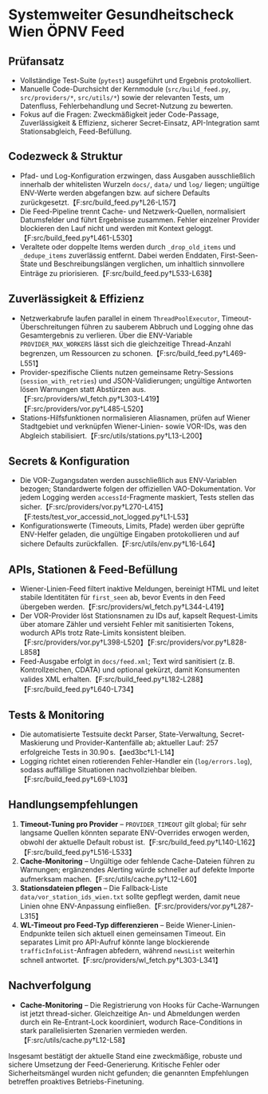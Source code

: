# Systemweiter Gesundheitscheck Wien ÖPNV Feed

## Prüfansatz
- Vollständige Test-Suite (`pytest`) ausgeführt und Ergebnis protokolliert.
- Manuelle Code-Durchsicht der Kernmodule (`src/build_feed.py`, `src/providers/*`, `src/utils/*`) sowie der relevanten Tests, um Datenfluss, Fehlerbehandlung und Secret-Nutzung zu bewerten.
- Fokus auf die Fragen: Zweckmäßigkeit jeder Code-Passage, Zuverlässigkeit & Effizienz, sicherer Secret-Einsatz, API-Integration samt Stationsabgleich, Feed-Befüllung.

## Codezweck & Struktur
- Pfad- und Log-Konfiguration erzwingen, dass Ausgaben ausschließlich innerhalb der whitelisten Wurzeln `docs/`, `data/` und `log/` liegen; ungültige ENV-Werte werden abgefangen bzw. auf sichere Defaults zurückgesetzt.【F:src/build_feed.py†L26-L157】
- Die Feed-Pipeline trennt Cache- und Netzwerk-Quellen, normalisiert Datumsfelder und führt Ergebnisse zusammen. Fehler einzelner Provider blockieren den Lauf nicht und werden mit Kontext geloggt.【F:src/build_feed.py†L461-L530】
- Veraltete oder doppelte Items werden durch `_drop_old_items` und `_dedupe_items` zuverlässig entfernt. Dabei werden Enddaten, First-Seen-State und Beschreibungslängen verglichen, um inhaltlich sinnvollere Einträge zu priorisieren.【F:src/build_feed.py†L533-L638】

## Zuverlässigkeit & Effizienz
- Netzwerkabrufe laufen parallel in einem `ThreadPoolExecutor`, Timeout-Überschreitungen führen zu sauberem Abbruch und Logging ohne das Gesamtergebnis zu verlieren. Über die ENV-Variable `PROVIDER_MAX_WORKERS` lässt sich die gleichzeitige Thread-Anzahl begrenzen, um Ressourcen zu schonen.【F:src/build_feed.py†L469-L551】
- Provider-spezifische Clients nutzen gemeinsame Retry-Sessions (`session_with_retries`) und JSON-Validierungen; ungültige Antworten lösen Warnungen statt Abstürzen aus.【F:src/providers/wl_fetch.py†L303-L419】【F:src/providers/vor.py†L485-L520】
- Stations-Hilfsfunktionen normalisieren Aliasnamen, prüfen auf Wiener Stadtgebiet und verknüpfen Wiener-Linien- sowie VOR-IDs, was den Abgleich stabilisiert.【F:src/utils/stations.py†L13-L200】

## Secrets & Konfiguration
- Die VOR-Zugangsdaten werden ausschließlich aus ENV-Variablen bezogen; Standardwerte folgen der offiziellen VAO-Dokumentation. Vor jedem Logging werden `accessId`-Fragmente maskiert, Tests stellen das sicher.【F:src/providers/vor.py†L270-L415】【F:tests/test_vor_accessid_not_logged.py†L1-L53】
- Konfigurationswerte (Timeouts, Limits, Pfade) werden über geprüfte ENV-Helfer geladen, die ungültige Eingaben protokollieren und auf sichere Defaults zurückfallen.【F:src/utils/env.py†L16-L64】

## APIs, Stationen & Feed-Befüllung
- Wiener-Linien-Feed filtert inaktive Meldungen, bereinigt HTML und leitet stabile Identitäten für `first_seen` ab, bevor Events in den Feed übergeben werden.【F:src/providers/wl_fetch.py†L344-L419】
- Der VOR-Provider löst Stationsnamen zu IDs auf, kapselt Request-Limits über atomare Zähler und versieht Fehler mit sanitisierten Tokens, wodurch APIs trotz Rate-Limits konsistent bleiben.【F:src/providers/vor.py†L398-L520】【F:src/providers/vor.py†L828-L858】
- Feed-Ausgabe erfolgt in `docs/feed.xml`; Text wird sanitisiert (z. B. Kontrollzeichen, CDATA) und optional gekürzt, damit Konsumenten valides XML erhalten.【F:src/build_feed.py†L182-L288】【F:src/build_feed.py†L640-L734】

## Tests & Monitoring
- Die automatisierte Testsuite deckt Parser, State-Verwaltung, Secret-Maskierung und Provider-Kantenfälle ab; aktueller Lauf: 257 erfolgreiche Tests in 30.90 s.【aed3bc†L1-L14】
- Logging richtet einen rotierenden Fehler-Handler ein (`log/errors.log`), sodass auffällige Situationen nachvollziehbar bleiben.【F:src/build_feed.py†L69-L103】

## Handlungsempfehlungen
1. **Timeout-Tuning pro Provider** – `PROVIDER_TIMEOUT` gilt global; für sehr langsame Quellen könnten separate ENV-Overrides erwogen werden, obwohl der aktuelle Default robust ist.【F:src/build_feed.py†L140-L162】【F:src/build_feed.py†L516-L533】
2. **Cache-Monitoring** – Ungültige oder fehlende Cache-Dateien führen zu Warnungen; ergänzendes Alerting würde schneller auf defekte Importe aufmerksam machen.【F:src/utils/cache.py†L12-L60】
3. **Stationsdateien pflegen** – Die Fallback-Liste `data/vor_station_ids_wien.txt` sollte gepflegt werden, damit neue Linien ohne ENV-Anpassung einfließen.【F:src/providers/vor.py†L287-L315】
4. **WL-Timeout pro Feed-Typ differenzieren** – Beide Wiener-Linien-Endpunkte teilen sich aktuell einen gemeinsamen Timeout. Ein separates Limit pro API-Aufruf könnte lange blockierende `trafficInfoList`-Anfragen abfedern, während `newsList` weiterhin schnell antwortet.【F:src/providers/wl_fetch.py†L303-L341】

## Nachverfolgung

- **Cache-Monitoring** – Die Registrierung von Hooks für Cache-Warnungen ist jetzt thread-sicher. Gleichzeitige An- und Abmeldungen werden durch ein Re-Entrant-Lock koordiniert, wodurch Race-Conditions in stark parallelisierten Szenarien vermieden werden.【F:src/utils/cache.py†L12-L58】

Insgesamt bestätigt der aktuelle Stand eine zweckmäßige, robuste und sichere Umsetzung der Feed-Generierung. Kritische Fehler oder Sicherheitsmängel wurden nicht gefunden; die genannten Empfehlungen betreffen proaktives Betriebs-Finetuning.
